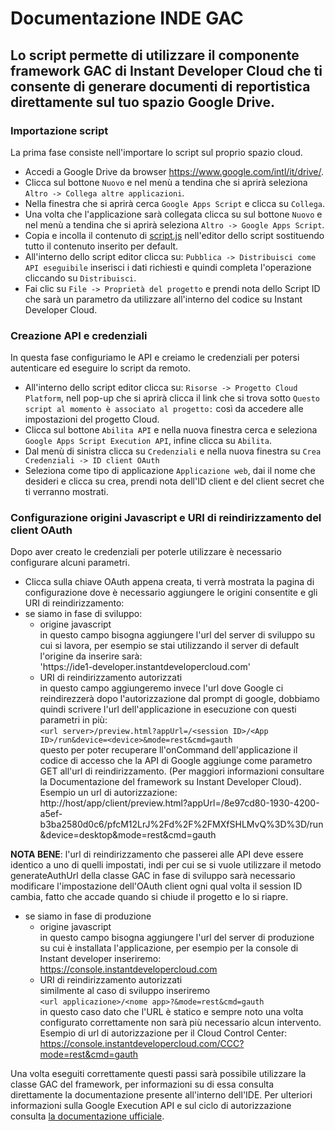 Documentazione INDE GAC
================================


Lo script permette di utilizzare il componente framework GAC di Instant Developer Cloud che ti consente di generare documenti di reportistica direttamente sul tuo spazio Google Drive.
----------------
### Importazione script
La prima fase consiste nell'importare lo script sul proprio spazio cloud.
* Accedi a Google Drive da browser https://www.google.com/intl/it/drive/.
* Clicca sul bottone `Nuovo` e nel menù a tendina che si aprirà seleziona `Altro -> Collega altre applicazioni`.
* Nella finestra che si aprirà cerca `Google Apps Script` e clicca su `Collega`.
* Una volta che l'applicazione sarà collegata clicca su sul bottone `Nuovo` e nel menù a tendina che si aprirà seleziona `Altro -> Google Apps Script`.
* Copia e incolla il contenuto di [script.js](https://github.com/progamma/inde-gac/blob/master/script.js) nell'editor dello script sostituendo tutto il contenuto inserito per default.
* All'interno dello script editor clicca su: `Pubblica -> Distribuisci come API eseguibile` inserisci i dati richiesti e quindi completa l'operazione cliccando su `Distribuisci`.
* Fai clic su `File -> Proprietà del progetto` e prendi nota dello Script ID che sarà un parametro da utilizzare all'interno del codice su Instant Developer Cloud.

### Creazione API e credenziali
In questa fase configuriamo le API e creiamo le credenziali per potersi autenticare ed eseguire lo script da remoto.
* All'interno dello script editor clicca su: `Risorse -> Progetto Cloud Platform`, nell pop-up che si aprirà clicca il link che si trova sotto `Questo script al momento è associato al progetto:` così da accedere alle impostazioni del progetto Cloud.
* Clicca sul bottone `Abilita API` e nella nuova finestra cerca e seleziona `Google Apps Script Execution API`, infine clicca su `Abilita`.
* Dal menù di sinistra clicca su `Credenziali` e nella nuova finestra su `Crea Credenziali -> ID client OAuth`
* Seleziona come tipo di applicazione `Applicazione web`, dai il nome che desideri e clicca su crea, prendi nota dell'ID client e del client secret che ti verranno mostrati.

### Configurazione origini Javascript e URI di reindirizzamento del client OAuth
Dopo aver creato le credenziali per poterle utilizzare è necessario configurare alcuni parametri.
* Clicca sulla chiave OAuth appena creata, ti verrà mostrata la pagina di configurazione dove è necessario aggiungere le origini consentite e gli URI di reindirizzamento: 
* se siamo in fase di sviluppo:
  * origine javascript      
  in questo campo bisogna aggiungere l'url del server di sviluppo su cui si lavora, per esempio se stai utilizzando il server di default l'origine da inserire sarà:  
  'https<span></span>://ide1-developer.instantdevelopercloud.com'
  * URI di reindirizzamento autorizzati   
  in questo campo aggiungeremo invece l'url dove Google ci reindirezzerà dopo l'autorizzazione dal prompt di google, dobbiamo quindi scrivere l'url dell'applicazione in esecuzione con questi parametri in più:   
  `<url server>/preview.html?appUrl=/<session ID>/<App ID>/run&device=<device>&mode=rest&cmd=gauth`    
  questo per poter recuperare ll'onCommand dell'applicazione il codice di accesso che la API di Google aggiunge come parametro GET all'url di reindirizzamento. (Per maggiori informazioni consultare la Documentazione del framework su Instant Developer Cloud).   
  Esempio un url di autorizzazione:  
  http://host/app/client/preview.html?appUrl=/8e97cd80-1930-4200-a5ef-b3ba2580d0c6/pfcM12LrJ%2Fd%2F%2FMXfSHLMvQ%3D%3D/run&device=desktop&mode=rest&cmd=gauth

**NOTA BENE**: l'url di reindirizzamento che passerei alle API deve essere identico a uno di quelli impostati, indi per cui se si vuole utilizzare il metodo generateAuthUrl della classe GAC in fase di sviluppo sarà necessario modificare l'impostazione dell'OAuth client ogni qual volta il session ID cambia, fatto che accade quando si chiude il progetto e lo si riapre.

* se siamo in fase di produzione
  * origine javascript   
  in questo campo bisogna aggiungere l'url del server di produzione su cui è installata l'applicazione, per esempio per la console di Instant developer inseriremo:   
  https://console.instantdevelopercloud.com
  * URI di reindirizzamento autorizzati   
  similmente al caso di sviluppo inseriremo  
  `<url applicazione>/<nome app>?&mode=rest&cmd=gauth`   
  in questo caso dato che l'URL è statico e sempre noto una volta configurato correttamente non sarà più necessario alcun intervento.  
  Esempio di url di autorizzazione per il Cloud Control Center:  
  https://console.instantdevelopercloud.com/CCC?mode=rest&cmd=gauth

Una volta eseguiti correttamente questi passi sarà possibile utilizzare la classe GAC del framework, per informazioni su di essa consulta direttamente la documentazione presente all'interno dell'IDE.
Per ulteriori informazioni sulla Google Execution API  e sul ciclo di autorizzazione consulta [la documentazione ufficiale](https://developers.google.com/apps-script/guides/rest/api).
